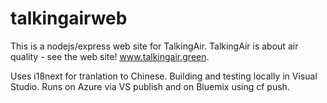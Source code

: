 # talkingairweb
This is a nodejs/express web site for TalkingAir. TalkingAir is about air quality - see the web site! www.talkingair.green.

Uses i18next for tranlation to Chinese. Building and testing locally in Visual Studio. Runs on Azure via VS publish and on Bluemix
using cf push.
